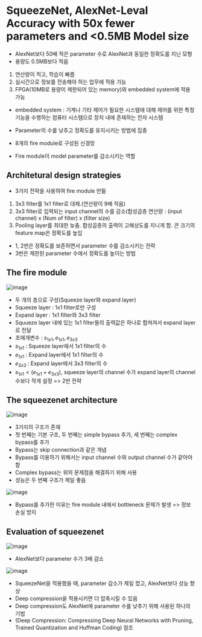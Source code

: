# SqueezeNet, AlexNet-Leval Accuracy with 50x fewer parameters and <0.5MB Model size

- AlexNet보다 50배 적은 parameter 수로 AlexNet과 동일한 정확도를 지닌 모형
- 용량도 0.5MB보다 적음
1. 연산량이 적고, 학습이 빠름
2. 실시간으로 정보를 전송해야 하는 업무에 적용 가능
3. FPGA(10MB로 용량이 제한되어 있는 memory)와 embedded system에 적용 가능

- embedded system : 기계나 기타 제어가 필요한 시스템에 대해 제어를 위한 특정 기능을 수행하는 컴퓨터 시스템으로 장치 내에 존재하는 전자 시스템

- Parameter의 수를 낮추고 정확도를 유지시키는 방법에 집중
- 8개의 fire module로 구성된 신경망
- Fire module이 model parameter를 감소시키는 역할

## Architetural design strategies
- 3가지 전략을 사용하여 fire module 만듦

1. 3x3 filter를 1x1 filter로 대체.(연산량이 9배 적음)
2. 3x3 filter로 입력되는 input channel의 수를 감소(합성곱층 연산량 : (input channel) x (Num of filter) x (filter size)
3. Pooling layer를 최대한 늦춤. 합성곱층의 출력이 고해상도를 지니게 함. 큰 크기의 feature map은 정확도를 높임

- 1, 2번은 정확도를 보존하면서 parameter 수를 감소시키는 전략
- 3번은 제한된 parameter 수에서 정확도를 높이는 방법

## The fire module

![image](https://user-images.githubusercontent.com/80622859/212581732-de7b7bd3-8bd9-45d7-8c49-c858c6229595.png)

- 두 개의 층으로 구성(Squeeze layer와 expand layer)
- Squeeze layer : 1x1 filter로만 구성
- Expand layer : 1x1 filter와 3x3 filter
- Squueze layer 내에 있는 1x1 filter들의 출력값은 하나로 합쳐져서 expand layer로 전달
- 초매개변수 : $s_{1x1}, e_{1x1}, e_{3x3}$
- $s_{1x1}$ : Squeeze layer에서 1x1 filter의 수
- $e_{1x1}$ : Expand layer에서 1x1 filter의 수
- $e_{3x3}$ : Expand layer에서 3x3 filter의 수
- $s_{1x1} < (e_{1x1} + e_{3x3})$, squeeze layer의 channel 수가 expand layer의 channel수보다 작게 설정 => 2번 전략

## The squeezenet architecture

![image](https://user-images.githubusercontent.com/80622859/212582134-47a0af73-267e-4909-8d76-657fe26b7d21.png)

- 3가지의 구조가 존재
- 첫 번째는 기본 구조, 두 번째는 simple bypass 추가, 세 번째는 complex bypass를 추가
- Bypass는 skip connection과 같은 개념
- Bypass를 이용하기 위해서는 input channel 수와 output channel 수가 같아야 함
- Complex bypass는 위의 문제점을 해결하기 위해 사용
- 성능은 두 번째 구조가 제일 좋음

![image](https://user-images.githubusercontent.com/80622859/212582530-bf71a5dc-4976-42eb-8212-4efe184ea7e2.png)

- Bypass를 추가한 이유는 fire module 내에서 bottleneck 문제가 발생 => 정보 손실 방지

## Evaluation of squeezenet

![image](https://user-images.githubusercontent.com/80622859/212582689-4fce323b-082a-40da-a13d-6459cf7764e8.png)

- AlexNet보다 parameter 수가 3배 감소

![image](https://user-images.githubusercontent.com/80622859/212582717-7434650f-5264-4b42-b32a-895699e596da.png)

- SqueezeNet을 적용했을 때, parameter 감소가 제일 컸고, AlexNet보다 성능 향상
- Deep compression을 적용시키면 더 압축시킬 수 있음
- Deep compression도 AlexNet에 parameter 수를 낮추기 위해 사용된 하나의 기법
- (Deep Compression: Compressing Deep Neural Networks with Pruning, Trained Quantization and Huffman Coding) 참조
